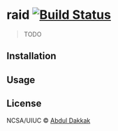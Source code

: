 # raid [![Build Status](https://travis-ci.org/rai-project/raid.svg?branch=master)](https://travis-ci.org/rai-project/raid)

> TODO

## Installation

## Usage


## License

NCSA/UIUC © [Abdul Dakkak](http://impact.crhc.illinois.edu/Content_Page.aspx?student_pg=Default-dakkak)
